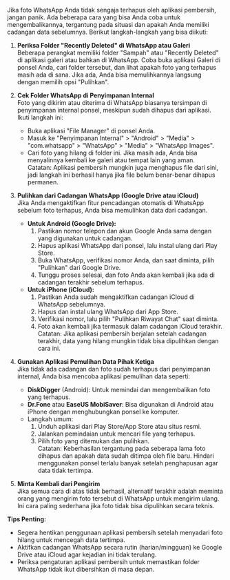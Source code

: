 Jika foto WhatsApp Anda tidak sengaja terhapus oleh aplikasi pembersih, jangan panik. Ada beberapa cara yang bisa Anda coba untuk mengembalikannya, tergantung pada situasi dan apakah Anda memiliki cadangan data sebelumnya. Berikut langkah-langkah yang bisa diikuti:

1. **Periksa Folder "Recently Deleted" di WhatsApp atau Galeri**  
   Beberapa perangkat memiliki folder "Sampah" atau "Recently Deleted" di aplikasi galeri atau bahkan di WhatsApp. Coba buka aplikasi Galeri di ponsel Anda, cari folder tersebut, dan lihat apakah foto yang terhapus masih ada di sana. Jika ada, Anda bisa memulihkannya langsung dengan memilih opsi "Pulihkan".

2. **Cek Folder WhatsApp di Penyimpanan Internal**  
   Foto yang dikirim atau diterima di WhatsApp biasanya tersimpan di penyimpanan internal ponsel, meskipun sudah dihapus dari aplikasi. Ikuti langkah ini:  
   - Buka aplikasi "File Manager" di ponsel Anda.  
   - Masuk ke "Penyimpanan Internal" > "Android" > "Media" > "com.whatsapp" > "WhatsApp" > "Media" > "WhatsApp Images".  
   - Cari foto yang hilang di folder ini. Jika masih ada, Anda bisa menyalinnya kembali ke galeri atau tempat lain yang aman.  
   Catatan: Aplikasi pembersih mungkin juga menghapus file dari sini, jadi langkah ini berhasil hanya jika file belum benar-benar dihapus permanen.

3. **Pulihkan dari Cadangan WhatsApp (Google Drive atau iCloud)**  
   Jika Anda mengaktifkan fitur pencadangan otomatis di WhatsApp sebelum foto terhapus, Anda bisa memulihkan data dari cadangan.  
   - **Untuk Android (Google Drive):**  
     1. Pastikan nomor telepon dan akun Google Anda sama dengan yang digunakan untuk cadangan.  
     2. Hapus aplikasi WhatsApp dari ponsel, lalu instal ulang dari Play Store.  
     3. Buka WhatsApp, verifikasi nomor Anda, dan saat diminta, pilih "Pulihkan" dari Google Drive.  
     4. Tunggu proses selesai, dan foto Anda akan kembali jika ada di cadangan terakhir sebelum terhapus.  
   - **Untuk iPhone (iCloud):**  
     1. Pastikan Anda sudah mengaktifkan cadangan iCloud di WhatsApp sebelumnya.  
     2. Hapus dan instal ulang WhatsApp dari App Store.  
     3. Verifikasi nomor, lalu pilih "Pulihkan Riwayat Chat" saat diminta.  
     4. Foto akan kembali jika termasuk dalam cadangan iCloud terakhir.  
   Catatan: Jika aplikasi pembersih berjalan setelah cadangan terakhir, data yang hilang mungkin tidak bisa dipulihkan dengan cara ini.

4. **Gunakan Aplikasi Pemulihan Data Pihak Ketiga**  
   Jika tidak ada cadangan dan foto sudah terhapus dari penyimpanan internal, Anda bisa mencoba aplikasi pemulihan data seperti:  
   - **DiskDigger** (Android): Untuk memindai dan mengembalikan foto yang terhapus.  
   - **Dr.Fone** atau **EaseUS MobiSaver**: Bisa digunakan di Android atau iPhone dengan menghubungkan ponsel ke komputer.  
   - Langkah umum:  
     1. Unduh aplikasi dari Play Store/App Store atau situs resmi.  
     2. Jalankan pemindaian untuk mencari file yang terhapus.  
     3. Pilih foto yang ditemukan dan pulihkan.  
   Catatan: Keberhasilan tergantung pada seberapa lama foto dihapus dan apakah data sudah ditimpa oleh file baru. Hindari menggunakan ponsel terlalu banyak setelah penghapusan agar data tidak tertimpa.

5. **Minta Kembali dari Pengirim**  
   Jika semua cara di atas tidak berhasil, alternatif terakhir adalah meminta orang yang mengirim foto tersebut di WhatsApp untuk mengirim ulang. Ini cara paling sederhana jika foto tidak bisa dipulihkan secara teknis.

**Tips Penting:**  
- Segera hentikan penggunaan aplikasi pembersih setelah menyadari foto hilang untuk mencegah data tertimpa.  
- Aktifkan cadangan WhatsApp secara rutin (harian/mingguan) ke Google Drive atau iCloud agar kejadian ini tidak terulang.  
- Periksa pengaturan aplikasi pembersih untuk memastikan folder WhatsApp tidak ikut dibersihkan di masa depan.
